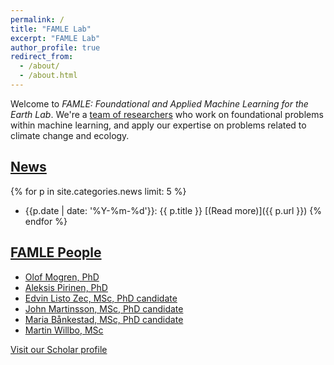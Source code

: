 ```yaml
---
permalink: /
title: "FAMLE Lab"
excerpt: "FAMLE Lab"
author_profile: true
redirect_from: 
  - /about/
  - /about.html
---
```



Welcome to _FAMLE: Foundational and Applied Machine Learning for the Earth Lab_.
We're a [team of researchers](https://famle-lab.org/people/) who work on foundational problems within machine learning,
and apply our expertise on problems related to climate change and ecology.

## [News](/news/)

{% for p in site.categories.news limit: 5 %}
* {{p.date | date: '%Y-%m-%d'}}: {{ p.title }} [(Read more)]({{ p.url }})
{% endfor %}


## [FAMLE People](/people/)

* [Olof Mogren, PhD](https://mogren.one/)
* [Aleksis Pirinen, PhD](https://aleksispi.github.io)
* [Edvin Listo Zec, MSc, PhD candidate](https://edvinli.github.io/)
* [John Martinsson, MSc, PhD candidate](https://johnmartinsson.github.io/)
* [Maria Bånkestad, MSc, PhD candidate](https://scholar.google.se/citations?user=4tKNCSkAAAAJ&hl=sv&oi=ao)
* [Martin Willbo, MSc](https://scholar.google.se/citations?hl=sv&user=uuxnINUAAAAJ)

[Visit our Scholar profile](https://scholar.google.com/citations?hl=en&view_op=list_works&gmla=AILGF5UiJtxGkjJ5z3BHO8C37KQwQysUjHyMJAJ1_USVi8t0aoC30hfUabA1jtbynBICV0v_UZzGMFRF8Oq3TtmW4gRaixB3HQ_MIBuoOYsG&user=yc43h58AAAAJ)

<!--## News

**March 2024:** Two papers accepted for the [2nd Machine Learning for Remote Sensing workshop](https://ml-for-rs.github.io/iclr2024/) at ICLR 2024.

*February 2024:* Journal paper accepted for _Remote Sensing_.-->


